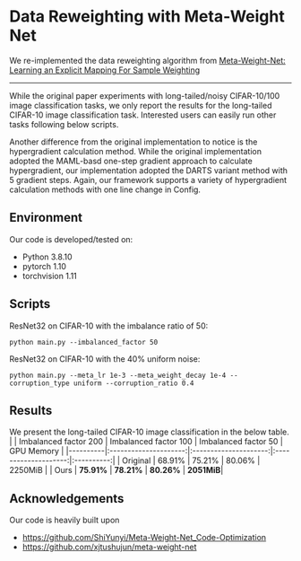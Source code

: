 # Data Reweighting with Meta-Weight Net

We re-implemented the data reweighting algorithm from [Meta-Weight-Net: Learning an Explicit Mapping For Sample Weighting](https://arxiv.org/abs/1902.07379)

---

While the original paper experiments with long-tailed/noisy CIFAR-10/100 image classification tasks, we only report the results for the long-tailed CIFAR-10 image classification task.
Interested users can easily run other tasks following below scripts.

Another difference from the original implementation to notice is the hypergradient calculation method. While the original implementation adopted the MAML-basd one-step gradient approach to calculate hypergradient, our implementation adopted the DARTS variant method with 5 gradient steps. Again, our framework supports a variety of hypergradient calculation methods with one line change in Config.

## Environment
Our code is developed/tested on:

- Python 3.8.10
- pytorch 1.10
- torchvision 1.11

## Scripts
ResNet32 on CIFAR-10 with the imbalance ratio of 50:
```
python main.py --imbalanced_factor 50
```
ResNet32 on CIFAR-10 with the 40% uniform noise:
```
python main.py --meta_lr 1e-3 --meta_weight_decay 1e-4 --corruption_type uniform --corruption_ratio 0.4
```

## Results
We present the long-tailed CIFAR-10 image classification in the below table.
|          | Imbalanced factor 200 | Imbalanced factor 100 | Imbalanced factor 50 | GPU Memory |
|----------|:---------------------:|:---------------------:|:--------------------:|:----------:|
| Original |         68.91%        |         75.21%        |        80.06%        |   2250MiB  |
| Ours     |       **75.91%**      |       **78.21%**      |      **80.26%**      | **2051MiB**|


## Acknowledgements
Our code is heavily built upon
- https://github.com/ShiYunyi/Meta-Weight-Net_Code-Optimization
- https://github.com/xjtushujun/meta-weight-net